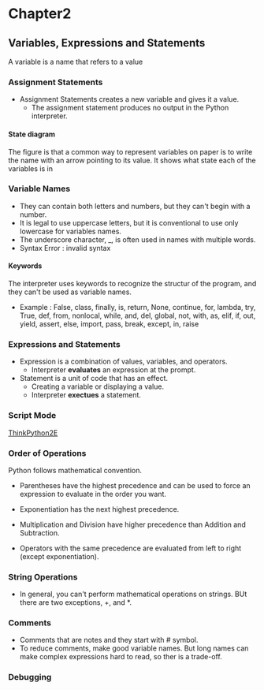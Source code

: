 # Chapter2

## Variables, Expressions and Statements 

A variable is a name that refers to a value

### Assignment Statements

* Assignment Statements creates a new variable and gives it a value.
  * The assignment statement produces no output in the Python interpreter.

#### State diagram

The figure is that a common way to represent variables on paper is to write the name with an arrow pointing to its value. It shows what state each of the variables is in 

### Variable Names
* They can contain both letters and numbers, but they can't begin with a number.  
* It is legal to use uppercase letters, but it is conventional to use only lowercase for variables names.
* The underscore character, _, is often used in names with multiple words.
* Syntax Error : invalid syntax

#### Keywords
The interpreter uses keywords to recognize the structur of the program, and they can't be used as variable names.
 
* Example
: False, class, finally, is, return, None, continue, for, lambda, try, True, def, from, nonlocal, while, and, del, global, not, with, as, elif, if, out, yield, assert, else, import, pass, break, except, in, raise

### Expressions and Statements
* Expression is a combination of values, variables, and operators.
  * Interpreter **evaluates** an expression at the prompt.
* Statement is a unit of code that has an effect.
  * Creating a variable or displaying a value.
  * Interpreter **exectues** a statement.

### Script Mode
[ThinkPython2E](http://tinyurl.com/thinkpython2e)

### Order of Operations

Python follows mathematical convention. 

* Parentheses have the highest precedence and can be used to force an expression to evaluate in the order you want.

* Exponentiation has the next highest precedence.

* Multiplication and Division have higher precedence than Addition and Subtraction.

* Operators with the same precedence are evaluated from left to right (except exponentiation).

### String Operations

* In general, you can't perform mathematical operations on strings. BUt there are two exceptions, +, and *.

### Comments
 
* Comments that are notes and they start with # symbol.
* To reduce comments, make good variable names. But long names can make complex expressions hard to read, so ther is a trade-off.

### Debugging

